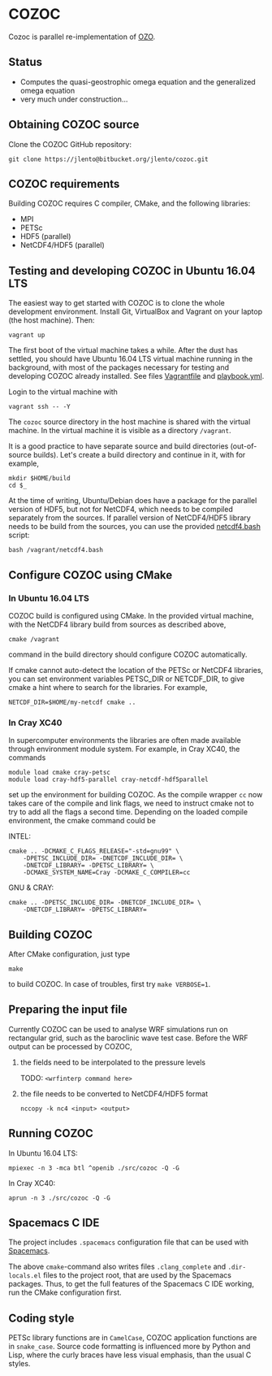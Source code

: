 # COZOC

Cozoc is parallel re-implementation of [OZO](https://github.com/mikarant/ozo).


## Status

- Computes the quasi-geostrophic omega equation and the generalized
  omega equation
- very much under construction...


## Obtaining COZOC source

Clone the COZOC GitHub repository:

    git clone https://jlento@bitbucket.org/jlento/cozoc.git


## COZOC requirements

Building COZOC requires C compiler, CMake, and the following
libraries:

- MPI
- PETSc
- HDF5 (parallel)
- NetCDF4/HDF5 (parallel)


## Testing and developing COZOC in Ubuntu 16.04 LTS

The easiest way to get started with COZOC is to clone the whole
development environment. Install Git, VirtualBox and Vagrant on your
laptop (the host machine). Then:

    vagrant up

The first boot of the virtual machine takes a while. After the dust
has settled, you should have Ubuntu 16.04 LTS virtual machine running
in the background, with most of the packages necessary for testing and
developing COZOC already installed. See files [Vagrantfile](Vagrantfile)
and [playbook.yml](playbook.yml).

Login to the virtual machine with

    vagrant ssh -- -Y

The `cozoc` source directory in the host machine is shared with the
virtual machine. In the virtual machine it is visible as a directory
`/vagrant`. 

It is a good practice to have separate source and build directories
(out-of-source builds). Let's create a build directory and continue in it,
with for example,

    mkdir $HOME/build
    cd $_

At the time of writing, Ubuntu/Debian does have a package for the parallel
version of HDF5, but not for NetCDF4, which needs to be compiled separately
from the sources. If parallel version of NetCDF4/HDF5 library needs to be
build from the sources, you can use the provided [netcdf4.bash](netcdf4.bash)
script:

    bash /vagrant/netcdf4.bash


## Configure COZOC using CMake

### In Ubuntu 16.04 LTS

COZOC build is configured using CMake. In the provided virtual machine,
with the NetCDF4 library build from sources as described above,

    cmake /vagrant
    
command in the build directory should configure COZOC automatically.

If cmake cannot auto-detect the location of the PETSc or NetCDF4 libraries,
you can set environment variables PETSC_DIR or NETCDF_DIR, to give cmake
a hint where to search for the libraries. For example,

    NETCDF_DIR=$HOME/my-netcdf cmake ..

### In Cray XC40

In supercomputer environments the libraries are often made available through
environment module system. For example, in Cray XC40, the commands

    module load cmake cray-petsc
    module load cray-hdf5-parallel cray-netcdf-hdf5parallel

set up the environment for building COZOC. As the compile wrapper `cc` now
takes care of the compile and link flags, we need to instruct cmake not to
try to add all the flags a second time. Depending on the loaded compile
environment, the cmake command could be

INTEL:

    cmake .. -DCMAKE_C_FLAGS_RELEASE="-std=gnu99" \
        -DPETSC_INCLUDE_DIR= -DNETCDF_INCLUDE_DIR= \
	    -DNETCDF_LIBRARY= -DPETSC_LIBRARY= \
		-DCMAKE_SYSTEM_NAME=Cray -DCMAKE_C_COMPILER=cc

GNU & CRAY:

    cmake .. -DPETSC_INCLUDE_DIR= -DNETCDF_INCLUDE_DIR= \
        -DNETCDF_LIBRARY= -DPETSC_LIBRARY=



## Building COZOC

After CMake configuration, just type

    make

to build COZOC. In case of troubles, first try `make VERBOSE=1`.


## Preparing the input file

Currently COZOC can be used to analyse WRF simulations run on rectangular
grid, such as the baroclinic wave test case. Before the WRF output can be
processed by COZOC,

1. the fields need to be interpolated to the pressure levels

    TODO: `<wrfinterp command here>`
    
2. the file needs to be converted to NetCDF4/HDF5 format

    `nccopy -k nc4 <input> <output>`
    

## Running COZOC

In Ubuntu 16.04 LTS:

    mpiexec -n 3 -mca btl ^openib ./src/cozoc -Q -G

In Cray XC40:

    aprun -n 3 ./src/cozoc -Q -G

## Spacemacs C IDE

The project includes `.spacemacs` configuration file that can be used
with [Spacemacs](http://spacemacs.org).

The above `cmake`-command also writes files `.clang_complete` and
`.dir-locals.el` files to the project root, that are used by the Spacemacs
packages. Thus, to get the full features of the Spacemacs C IDE working, run the
CMake configuration first.


## Coding style

PETSc library functions are in `CamelCase`, COZOC application functions are in
`snake_case`. Source code formatting is influenced more by Python and Lisp,
where the curly braces have less visual emphasis, than the usual C styles.
